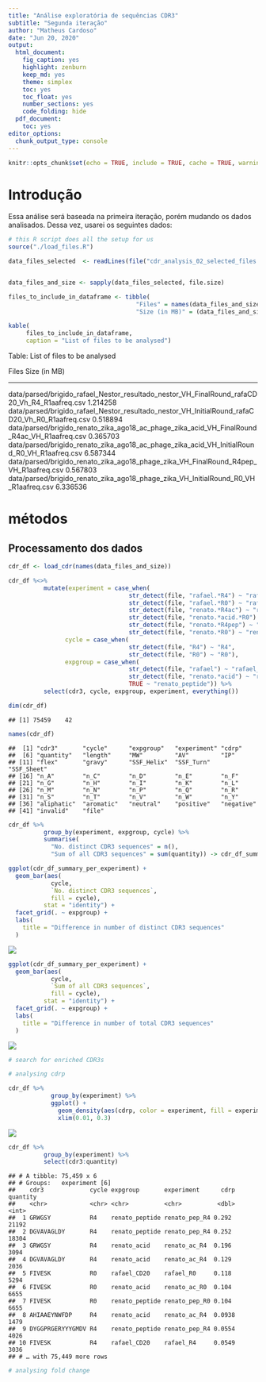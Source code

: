 ```yaml
---
title: "Análise exploratória de sequências CDR3"
subtitle: "Segunda iteração"
author: "Matheus Cardoso"
date: "Jun 20, 2020"
output:
  html_document:
    fig_caption: yes
    highlight: zenburn
    keep_md: yes
    theme: simplex
    toc: yes
    toc_float: yes
    number_sections: yes
    code_folding: hide
  pdf_document:
    toc: yes
editor_options:
  chunk_output_type: console
---
```



```r
knitr::opts_chunk$set(echo = TRUE, include = TRUE, cache = TRUE, warning = FALSE, message = FALSE)
```

# Introdução

Essa análise será baseada na primeira iteração, porém mudando os dados analisados.
Dessa vez, usarei os seguintes dados:


```r
# this R script does all the setup for us
source("./load_files.R")

data_files_selected  <- readLines(file("cdr_analysis_02_selected_files.txt"))


data_files_and_size <- sapply(data_files_selected, file.size)

files_to_include_in_dataframe <- tibble(
                                    "Files" = names(data_files_and_size),
                                    "Size (in MB)" = (data_files_and_size/1E6))

kable(
     files_to_include_in_dataframe,
     caption = "List of files to be analysed")
```



Table: List of files to be analysed

Files                                                                                             Size (in MB)
-----------------------------------------------------------------------------------------------  -------------
data/parsed/brigido_rafael_Nestor_resultado_nestor_VH_FinalRound_rafaCD20_Vh_R4_R1aafreq.csv          1.214258
data/parsed/brigido_rafael_Nestor_resultado_nestor_VH_InitialRound_rafaCD20_Vh_R0_R1aafreq.csv        0.518894
data/parsed/brigido_renato_zika_ago18_ac_phage_zika_acid_VH_FinalRound_R4ac_VH_R1aafreq.csv           0.365703
data/parsed/brigido_renato_zika_ago18_ac_phage_zika_acid_VH_InitialRound_R0_VH_R1aafreq.csv           6.587344
data/parsed/brigido_renato_zika_ago18_phage_zika_VH_FinalRound_R4pep_VH_R1aafreq.csv                  0.567803
data/parsed/brigido_renato_zika_ago18_phage_zika_VH_InitialRound_R0_VH_R1aafreq.csv                   6.336536

# métodos

## Processamento dos dados


```r
cdr_df <- load_cdr(names(data_files_and_size))

cdr_df %<>% 
          mutate(experiment = case_when(
                                  str_detect(file, "rafael.*R4") ~ "rafael_R4",
                                  str_detect(file, "rafael.*R0") ~ "rafael_R0",
                                  str_detect(file, "renato.*R4ac") ~ "renato_ac_R4",
                                  str_detect(file, "renato.*acid.*R0") ~ "renato_ac_R0",
                                  str_detect(file, "renato.*R4pep") ~ "renato_pep_R4",
                                  str_detect(file, "renato.*R0") ~ "renato_pep_R0"),
                cycle = case_when(
                                  str_detect(file, "R4") ~ "R4",
                                  str_detect(file, "R0") ~ "R0"),
                expgroup = case_when(
                                  str_detect(file, "rafael") ~ "rafael_CD20",
                                  str_detect(file, "renato.*acid") ~ "renato_acid",
                                  TRUE ~ "renato_peptide")) %>% 
          select(cdr3, cycle, expgroup, experiment, everything())

dim(cdr_df)
```

```
## [1] 75459    42
```

```r
names(cdr_df)
```

```
##  [1] "cdr3"       "cycle"      "expgroup"   "experiment" "cdrp"      
##  [6] "quantity"   "length"     "MW"         "AV"         "IP"        
## [11] "flex"       "gravy"      "SSF_Helix"  "SSF_Turn"   "SSF_Sheet" 
## [16] "n_A"        "n_C"        "n_D"        "n_E"        "n_F"       
## [21] "n_G"        "n_H"        "n_I"        "n_K"        "n_L"       
## [26] "n_M"        "n_N"        "n_P"        "n_Q"        "n_R"       
## [31] "n_S"        "n_T"        "n_V"        "n_W"        "n_Y"       
## [36] "aliphatic"  "aromatic"   "neutral"    "positive"   "negative"  
## [41] "invalid"    "file"
```


```r
cdr_df %>% 
          group_by(experiment, expgroup, cycle) %>% 
          summarise(
            "No. distinct CDR3 sequences" = n(),
            "Sum of all CDR3 sequences" = sum(quantity)) -> cdr_df_summary_per_experiment

ggplot(cdr_df_summary_per_experiment) +
  geom_bar(aes(
            cycle,
            `No. distinct CDR3 sequences`,
            fill = cycle),
          stat = "identity") +
  facet_grid(. ~ expgroup) +
  labs(
    title = "Difference in number of distinct CDR3 sequences"
  )
```

![](cdr_analysis_02_files/figure-html/data_exploration_1-1.png)<!-- -->

```r
ggplot(cdr_df_summary_per_experiment) +
  geom_bar(aes(
            cycle,
            `Sum of all CDR3 sequences`,
            fill = cycle),
          stat = "identity") +
  facet_grid(. ~ expgroup) +
  labs(
    title = "Difference in number of total CDR3 sequences"
  )
```

![](cdr_analysis_02_files/figure-html/data_exploration_1-2.png)<!-- -->


```r
# search for enriched CDR3s

# analysing cdrp

cdr_df %>% 
            group_by(experiment) %>% 
            ggplot() +
              geom_density(aes(cdrp, color = experiment, fill = experiment), alpha = 0.2) +
              xlim(0.01, 0.3)
```

![](cdr_analysis_02_files/figure-html/data_exploration_2-1.png)<!-- -->

```r
cdr_df %>%
          group_by(experiment) %>% 
          select(cdr3:quantity)
```

```
## # A tibble: 75,459 x 6
## # Groups:   experiment [6]
##    cdr3             cycle expgroup       experiment      cdrp quantity
##    <chr>            <chr> <chr>          <chr>          <dbl>    <int>
##  1 GRWGSY           R4    renato_peptide renato_pep_R4 0.292     21192
##  2 DGVAVAGLDY       R4    renato_peptide renato_pep_R4 0.252     18304
##  3 GRWGSY           R4    renato_acid    renato_ac_R4  0.196      3094
##  4 DGVAVAGLDY       R4    renato_acid    renato_ac_R4  0.129      2036
##  5 FIVESK           R0    rafael_CD20    rafael_R0     0.118      5294
##  6 FIVESK           R0    renato_acid    renato_ac_R0  0.104      6655
##  7 FIVESK           R0    renato_peptide renato_pep_R0 0.104      6655
##  8 AHIAAEYNWFDP     R4    renato_acid    renato_ac_R4  0.0938     1479
##  9 DYGGPRGERYYYGMDV R4    renato_peptide renato_pep_R4 0.0554     4026
## 10 FIVESK           R4    rafael_CD20    rafael_R4     0.0549     3036
## # … with 75,449 more rows
```

```r
# analysing fold change
```

<!-- ### Isolando apenas as sequências CDR3 enriquecidas -->

<!-- Como é possível perceber pelos dados acima mostrados, temos muitas reads no dataframe. -->
<!-- Entretanto, nosso interesse por agora é nas sequências que foram enriquecidas após várias etapas de seleção. -->
<!-- Para isso, nós precisaremos criar um subset do dataframe inicial, contendo apenas CDR3s que apresentam alto percentual de predominância em seu respectivo arquivo de leitura. -->

<!-- Vou mostrar um exemplo do que quero dizer: -->

<!-- ```{r data_processing_1} -->
<!-- cdr %>% -->
<!--       select(cdr3, type, cdrp, quantity, file) %>%  -->
<!--       head() -> exemplo_unico_cdr -->

<!-- knitr::kable(exemplo_unico_cdr) -->
<!-- ``` -->

<!-- Como é possível observar, nas duas primeras linhas temos uma mesma sequência, que apresenta um percentual de 100% predôminancia em seu respectivo arquivo de leiura. -->
<!-- (coluna `cdrp` - cdr percentage, variando de 0 a 1). -->
<!-- Porém, observamos também que a mesma sequência aparece nesse arquivo somente uma vez. -->
<!-- Ou seja, esses dois primeiros arquivos contém só uma leitura, e, portanto, seu percentual de predominância será de 100%. -->
<!-- Isso, por outro lado, não reflete enriquecimento de CDR3, e, portanto, nós precisamos remover esses casos. -->


<!-- Pensando em como fazer a seleção dessas sequências enriquecidas, fiz algumas análises: -->

<!-- ```{r data_exploration_1} -->
<!-- ggplot(filter(cdr, type == "final")) + -->
<!--   geom_histogram(aes(quantity)) -->

<!-- ggplot(filter(cdr, type == "final")) + -->
<!--   geom_histogram(aes(quantity)) + -->
<!--   xlim(0, 300) -->

<!-- cdr %>% -->
<!--         filter(type == "final") %>%  -->
<!--         mutate(level = case_when( -->
<!--                   quantity <= 300 ~ "quantity <= 300", -->
<!--                   TRUE ~ "quantity > 300")) %>% -->
<!--         group_by(level) %>%  -->
<!--         summarise("Number of CDR3 sequences" = n()) -> cdr_quantity_comparison_1 -->

<!-- knitr::kable(cdr_quantity_comparison_1) -->
<!-- ``` -->


<!-- ```{r data_exploration_2} -->
<!-- ggplot(filter(cdr, type == "final")) + -->
<!--   geom_histogram(aes(cdrp)) -->

<!-- ggplot(filter(cdr, type == "final")) + -->
<!--   geom_histogram(aes(cdrp)) + -->
<!--   xlim(0.5, 1) -->

<!-- cdr %>% -->
<!--         filter(type == "final") %>%  -->
<!--         mutate(level = case_when( -->
<!--                   cdrp <= 0.3 ~ "cdrp <= 0.3", -->
<!--                   TRUE ~ "cdrp > 0.3")) %>% -->
<!--         group_by(level) %>%  -->
<!--         summarise("Percentage" = n()) -> cdr_cdrp_comparison_1 -->

<!-- knitr::kable(cdr_cdrp_comparison_1, caption = "Percentage of prevalence of CDR3 sequence") -->


<!-- cdr %>% -->
<!--         filter(type == "final") %>%  -->
<!--         mutate(level = case_when( -->
<!--                   cdrp < 0.5 ~ "cdrp < 0.5", -->
<!--                   TRUE ~ "cdrp > 0.5")) %>% -->
<!--         group_by(level) %>%  -->
<!--         summarise("Percentage" = n()) -> cdr_cdrp_comparison_2 -->

<!-- knitr::kable(cdr_cdrp_comparison_2, caption = "Percentage of prevalence of CDR3 sequence") -->
<!-- ``` -->

<!-- Como é possível notar, temos 23 sequências de CDR3 que apresentam prevalência maior que 30% em arquivos de leitura individual, e 22 se considerarmos 50% de prevalência. -->

<!-- Para termos noção do que isso significa, vejamos o seguinte: -->

<!-- ```{r data_exploration_3} -->
<!-- cdr$file %>% unique() %>% length() -> total_arquivos_leitura -->

<!-- filter(cdr, type == "final")$file %>% unique() %>% length() -> total_arquivos_leitura_final_read -->

<!-- tibble( -->
<!--   "Arquivo de leitura" = c("Todos (Inicial + Final)", "Apenas Final", "Final com CDR3 prevalência >= 50%"), -->
<!--   "Quantidade de Arquivos" = c(total_arquivos_leitura, total_arquivos_leitura_final_read, cdr_cdrp_comparison_2$Percentage[2]) -->
<!-- ) %>% knitr::kable() -->
<!-- ``` -->

<!-- E, para mostrar todos os arquivos com prevalência maior que 50%: -->

<!-- ```{r data_exploration_4} -->
<!-- cdr %>%  -->
<!--         filter(type == "final" & cdrp >= 0.5) %>%  -->
<!--         select(cdr3, cdrp, quantity, file) %>%  -->
<!--         knitr::kable() -->
<!-- ``` -->


<!-- Portanto, eu resolvi salvar esse dataframe como aquele contendo as sequências enriquecidas. -->

<!-- ```{r data_processing_2} -->
<!-- cdr_rich <- cdr %>% filter(type == "final" & cdrp >= 0.5)  -->
<!-- ``` -->

<!-- **Todo o código feito a partir daqui é um rascunho** -->

<!-- Peço perdão pela bagunça nos próximos blocos. -->
<!-- Eu escrevi isso para me ajudar a entender os dados, sem a intenção de apresentar isso para ninguém. -->

<!-- ## Análise Exploratória -->

<!-- ```{r eda1} -->
<!-- cdr %>% -->
<!--         ungroup() %>%  -->
<!--         arrange(-cdrp, type, file) %>%  -->
<!--         filter(quantity > 1) %>%  -->
<!--         filter(type == "final") -> cdr_final -->

<!-- cdr_final %>%  -->
<!--                 filter(quantity > 1) %>%  -->
<!--                 group_by(file) %>%  -->
<!--                 slice_head(n = 1) -> cdr_enriched -->

<!-- library(GGally) -->
<!-- cdr_enriched %<>% -->
<!--                 select(cdr3:SSF_Sheet, aromatic:file) -->

<!-- cdr_enriched %>% -->
<!--                 ungroup() %>% -->
<!--                 select(-file) %>% -->
<!--                 ggpairs(aes(alpha = 0.4)) -->
<!-- ``` -->



<!-- ```{r eda2} -->
<!-- cdr_final %>%  -->
<!--              ungroup() %>%  -->
<!--              select(!c(cdr3, type, file, invalid)) -> cdr_final_pca -->

<!-- pca_result <- prcomp(cdr_final_pca, center = T, scale. = T) -->
<!-- summary(pca_result) -->

<!-- plot(pca_result$x[,1], pca_result$x[,2]) -->
<!-- cdr_final_pca -->

<!-- cdr_final %>%  -->
<!--               group_by(file) %>%  -->
<!--               arrange(-cdrp) %>%  -->
<!--               slice_head(n = 1) %>%  -->
<!--               ungroup() %>%  -->
<!--               select(!c(cdr3, type, file, invalid)) %>%  -->
<!--               arrange(-cdrp) -> a -->

<!-- # in this line we remove all collumns that have variance equal to 0 -->
<!-- # Doing this, we can apply a pca to the dataframe without erros -->
<!-- # credit goes to: https://stackoverflow.com/a/40317343 -->
<!-- a <- select(a, !c(which(apply(a, 2, var)==0))) -->
<!-- pca_a <- prcomp(a, center = T, scale. = T) -->
<!-- summary(pca_a) -->
<!-- plot(pca_a$x[,1], pca_a$x[,2]) -->

<!-- ggplot(as_tibble(pca_a$x)) + -->
<!--   geom_point(aes(PC1, PC2)) -->

<!-- pca_a$x -->
<!-- str(pca_a) -->

<!-- pca_cdr_result <- cdr %>% -->
<!--                         select(!c(cdr3, type, file, invalid)) %>% -->
<!--                         prcomp(center = T, scale. = T) -->
<!-- summary(pca_cdr_result) -->
<!-- ``` -->

<!-- ```{r eda3} -->
<!-- cdr_final %>%  -->
<!--               group_by(file) %>%  -->
<!--               arrange(-cdrp) %>%  -->
<!--               slice_head(n = 10) %>%  -->
<!--               ungroup() %>%  -->
<!--               select(!c(cdr3, type, file, invalid)) %>%  -->
<!--               arrange(-cdrp) -> b -->

<!-- b <- select(b, !c(which(apply(b, 2, var)==0))) -->
<!-- b -->
<!-- pca_b <- prcomp(b, center = T, scale. = T) -->
<!-- summary(pca_b) -->
<!-- plot(pca_b$x[,1], pca_b$x[,2]) -->

<!-- ggplot(as_tibble(pca_b$x)) + -->
<!--   geom_point(aes(PC1, PC2)) -->

<!-- summary(pca_b) -->
<!-- ``` -->

<!-- ```{r eda4} -->
<!-- summary(cdr$quantity) -->
<!-- cdr %>%  -->
<!--         filter(quantity >= 100) -> a -->
<!-- a -->

<!-- ggplot(a) + -->
<!--   geom_density(aes(quantity)) -->

<!-- ggplot(cdr) + -->
<!--   geom_bar(aes(quantity)) + -->
<!--   xlim(0, 30) -->

<!-- ggplot(cdr) + -->
<!--   geom_histogram(aes(quantity)) + -->
<!--   xlim(0, 300) -->

<!-- ggplot(cdr) + -->
<!--   geom_density(aes(quantity), fill = "lightblue") + -->
<!--   xlim(0, 300) -->

<!-- quantile(cdr$quantity) -->

<!-- dim(cdr) -->
<!-- cdr %>% filter(quantity >= 1E3) %>% dim() -->
<!-- cdr %>% filter(quantity >= 1E4) %>% dim() -->
<!-- cdr %>% filter(quantity >= 1E5) %>% dim() -->

<!-- cdr %>% filter(quantity >= 1E3) -> b -->
<!-- b %>% group_by(type) %>% summarise(total = n()) -->
<!-- b %>% group_by(type) %>% summarise(quantile = quantile(cdrp)) -> b_quantiles -->
<!-- b_quantiles <- add_column(b_quantiles, quantiles = rep(attr(quantile(b$quantity), "names"), 2)) -->
<!-- knitr::kable(b_quantiles) -->

<!-- ggplot(b) + -->
<!--   geom_density(aes(quantity)) -->

<!-- b %>%  -->
<!--       group_by(cdr3, type) %>%  -->
<!--       arrange(-cdrp) -->

<!-- b %>%  -->
<!--       group_by(cdr3, type) %>%  -->
<!--       select(cdr3, type, cdrp, quantity) %>%  -->
<!--       arrange(-cdrp, -quantity) %>%  -->
<!--       slice_head(n = 1) %>%  -->
<!--       arrange(-cdrp, -quantity)  -->

<!-- b %>%  -->
<!--       group_by(type, cdr3) %>%  -->
<!--       summarise(total = n()) %>%  -->
<!--       arrange(-total) -->
<!-- b %>%  -->
<!--       group_by(cdr3, type) %>%  -->
<!--       select(cdr3, type, cdrp, quantity) %>%  -->
<!--       arrange(-cdrp, -quantity) -> c -->

<!-- c %>% filter(type == "initial") %>% slice_head(n = 1) -->

<!-- ggplot(c) + -->
<!--   geom_density(aes(cdrp, color = type), alpha = .4) -->
<!-- ``` -->

<!-- ```{r eda5} -->
<!-- b %>% -->
<!--     group_by(cdr3, type) %>%  -->
<!--     summarise( -->
<!--       quantity = sum(quantity), -->
<!--       reads    = n()) %>%  -->
<!--     arrange(-quantity, -reads) -> d -->

<!-- d -->

<!-- d %>% group_by(type) %>% summarise(n = n()) -->

<!-- ggplot(d) + -->
<!--   geom_density(aes(reads, color = type)) -->

<!-- ggplot(d) + -->
<!--   geom_boxplot(aes(type, log10(quantity), fill = type)) + -->
<!--   geom_jitter(aes(type, log10(quantity), fill = type)) -->

<!-- d -->
<!-- ``` -->


<!-- # Resultados -->

<!-- # Conclusão -->
